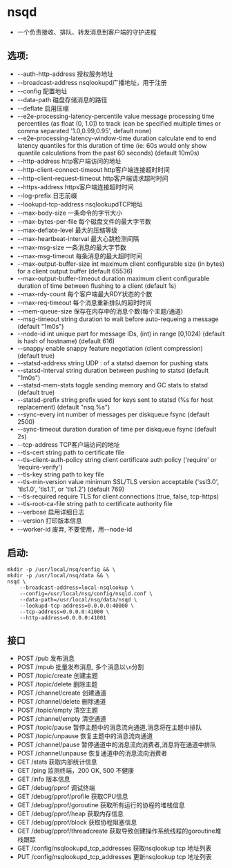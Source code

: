 # nsqd
+ 一个负责接收、排队、转发消息到客户端的守护进程

## 选项: 
+ --auth-http-address 授权服务地址
+ --broadcast-address nsqlookupd广播地址，用于注册
+ --config 配置地址
+ --data-path 磁盘存储消息的路径
+ --deflate 启用压缩
+ --e2e-processing-latency-percentile value
        message processing time percentiles (as float (0, 1.0]) to track (can be specified multiple times or comma separated '1.0,0.99,0.95', default none)
+ --e2e-processing-latency-window-time duration
        calculate end to end latency quantiles for this duration of time (ie: 60s would only show quantile calculations from the past 60 seconds) (default 10m0s)
+ --http-address http客户端访问的地址
+ --http-client-connect-timeout http客户端连接超时时间
+ --http-client-request-timeout http客户端请求超时时间
+ --https-address https客户端连接超时时间
+ --log-prefix 日志前缀
+ --lookupd-tcp-address nsqlookupdTCP地址
+ --max-body-size 一条命令的字节大小
+ --max-bytes-per-file 每个磁盘文件的最大字节数
+ --max-deflate-level 最大的压缩等级
+ --max-heartbeat-interval 最大心跳检测间隔
+ --max-msg-size 一条消息的最大字节数
+ --max-msg-timeout 每条消息的最大超时时间
+ --max-output-buffer-size int
        maximum client configurable size (in bytes) for a client output buffer (default 65536)
+ --max-output-buffer-timeout duration
        maximum client configurable duration of time between flushing to a client (default 1s)
+ --max-rdy-count 每个客户端最大RDY状态的个数
+ --max-req-timeout 每个消息重新排队的超时时间
+ --mem-queue-size 保存在内存中的消息个数(每个主题/通道)
+ --msg-timeout string
        duration to wait before auto-requeing a message (default "1m0s")
+ --node-id int
        unique part for message IDs, (int) in range [0,1024) (default is hash of hostname) (default 616)
+ --snappy
        enable snappy feature negotiation (client compression) (default true)
+ --statsd-address string
        UDP <addr>:<port> of a statsd daemon for pushing stats
+ --statsd-interval string
        duration between pushing to statsd (default "1m0s")
+ --statsd-mem-stats
        toggle sending memory and GC stats to statsd (default true)
+ --statsd-prefix string
        prefix used for keys sent to statsd (%s for host replacement) (default "nsq.%s")
+ --sync-every int
        number of messages per diskqueue fsync (default 2500)
+ --sync-timeout duration
        duration of time per diskqueue fsync (default 2s)
+ --tcp-address TCP客户端访问的地址
+ --tls-cert string
        path to certificate file
+ --tls-client-auth-policy string
        client certificate auth policy ('require' or 'require-verify')
+ --tls-key string
        path to key file
+ --tls-min-version value
        minimum SSL/TLS version acceptable ('ssl3.0', 'tls1.0', 'tls1.1', or 'tls1.2') (default 769)
+ --tls-required
        require TLS for client connections (true, false, tcp-https)
+ --tls-root-ca-file string
        path to certificate authority file
+ --verbose 启用详细日志 
+ --version 打印版本信息
+ --worker-id 废弃, 不要使用，用--node-id

## 启动:
```
mkdir -p /usr/local/nsq/config && \
mkdir -p /usr/local/nsq/data && \
nsqd \
    --broadcast-address=local-nsqlookup \
    --config=/usr/local/nsq/config/nsqld.conf \
    --data-path=/usr/local/nsq/data/nsqd \
    --lookupd-tcp-address=0.0.0.0:40000 \
    --tcp-address=0.0.0.0:41000 \
    --http-address=0.0.0.0:41001 
```

## 接口
+ POST /pub 发布消息
+ POST /mpub 批量发布消息, 多个消息以`\n`分割
+ POST /topic/create 创建主题
+ POST /topic/delete 删除主题
+ POST /channel/create 创建通道
+ POST /channel/delete 删除通道
+ POST /topic/empty 清空主题
+ POST /channel/empty 清空通道
+ POST /topic/pause 暂停主题中的消息流向通道,消息将在主题中排队
+ POST /topic/unpause 恢复主题中的消息流向通道
+ POST /channel/pause 暂停通道中的消息流向消费者,消息将在通道中排队
+ POST /channel/unpause 恢复通道中的消息流向消费者
+ GET /stats 获取内部统计信息
+ GET /ping 监测终端，200 OK, 500 不健康
+ GET /info 版本信息
+ GET /debug/pprof 调试终端
+ GET /debug/pprof/profile 获取CPU信息
+ GET /debug/pprof/goroutine 获取所有运行的协程的堆栈信息
+ GET /debug/pprof/heap 获取内存信息
+ GET /debug/pprof/block 获取协程阻塞信息
+ GET /debug/pprof/threadcreate 获取导致创建操作系统线程的goroutine堆栈跟踪
+ GET /config/nsqlookupd_tcp_addresses 获取nsqlookup tcp 地址列表
+ PUT /config/nsqlookupd_tcp_addresses 更新nsqlookup tcp 地址列表
